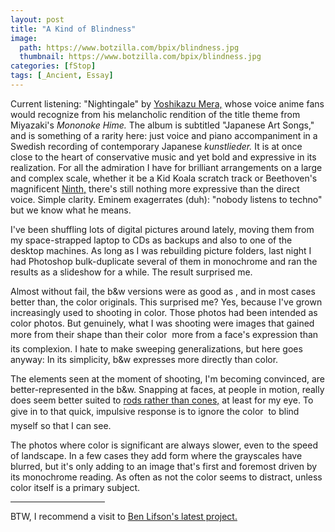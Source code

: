 ```yaml
---
layout: post
title: "A Kind of Blindness"
image:
  path: https://www.botzilla.com/bpix/blindness.jpg
  thumbnail: https://www.botzilla.com/bpix/blindness.jpg
categories: [fStop]
tags: [_Ancient, Essay]
---
```


<!-- ![(C)2004]({{ 'https://www.botzilla.com/bpix/blindness.jpg' | absolute_url }}) -->


Current listening: "Nightingale" by <a href="/www.bach-cantatas.com/Bio/Mera-Yoshikazu.htm" target="_blank">Yoshikazu Mera,</a> whose voice anime fans would recognize from his melancholic rendition of the title theme from Miyazaki's <i>Mononoke Hime.</i> The album is subtitled "Japanese Art Songs," and is something of a rarity here: just voice and piano accompaniment in a Swedish recording of contemporary Japanese <i>kunstlieder.</i> It is at once close to the heart of conservative music and yet bold and expressive in its realization. For all the admiration I have for brilliant arrangements on a large and complex scale, whether it be a Kid Koala scratch track or Beethoven's magnificent <a href="http://slate.msn.com/id/2084948/" target="_blank">Ninth,</a> there's still nothing more expressive than the direct voice. Simple clarity. Eminem exagerrates (duh): "nobody listens to techno" but we know what he means.

I've been shuffling lots of digital pictures around lately, moving them from my space-strapped laptop to CDs as backups and also to one of the desktop machines. As long as I was rebuilding picture folders, last night I had Photoshop bulk-duplicate several of them in monochrome and ran the results as a slideshow for a while. The result surprised me.

<!--more-->
Almost without fail, the b&amp;w versions were as good as , and in most cases better than, the color originals. This surprised me? Yes, because I've grown increasingly used to shooting in color. Those photos had been intended as color photos. But genuinely, what I was shooting were images that gained more from their shape than their color &#151; more from a face's expression than its complexion. I hate to make sweeping generalizations, but here goes anyway: In its simplicity, b&amp;w expresses more directly than color.

The elements seen at the moment of shooting, I'm becoming convinced, are better-represented in the b&amp;w. Snapping at faces, at people in motion, really does seem better suited to <a href="{{ site.baseurl }}{% post_url 2003-09-15-Scotopic-Photo-Topic %}">rods rather than cones,</a> at least for my eye. To give in to that quick, impulsive response is to ignore the color &#151; to blind myself so that I can see.

The photos where color is significant are always slower, even to the speed of landscape. In a few cases they add form where the grayscales have blurred, but it's only adding to an image that's first and foremost driven by its monochrome reading. As often as not the color seems to distract, unless color itself is a primary subject.

<hr width="30%" align="center">

BTW, I recommend a visit to <a href="http://www.rawworkflow.com/visual_counterpoint/" target="_blank">Ben Lifson's latest project.</a>

